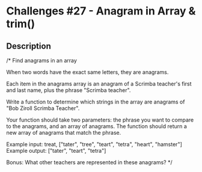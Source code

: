 # Challenges #27 - Anagram in Array & trim()  
## Description

/* Find anagrams in an array   

When two words have the exact same letters, they are anagrams. 

Each item in the anagrams array is an anagram of a Scrimba teacher's
first and last name, plus the phrase "Scrimba teacher". 

Write a function to determine which strings in the array are 
anagrams of "Bob Ziroll Scrimba Teacher".

Your function should take two parameters: the phrase you want to compare to
the anagrams, and an array of anagrams. The function should return
a new array of anagrams that match the phrase. 

Example input: treat, ["tater", "tree", "teart", "tetra", "heart", "hamster"]
Example output: ["tater", "teart", "tetra"]

Bonus: What other teachers are represented in these anagrams? 
 */
